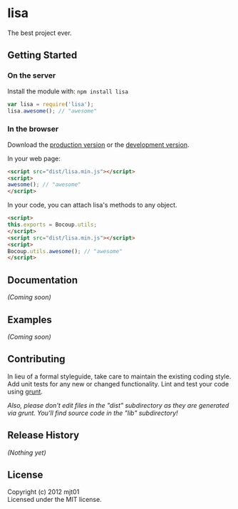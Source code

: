 # lisa

The best project ever.

## Getting Started
### On the server
Install the module with: `npm install lisa`

```javascript
var lisa = require('lisa');
lisa.awesome(); // "awesome"
```

### In the browser
Download the [production version][min] or the [development version][max].

[min]: https://raw.github.com/mjt01/lisa/master/dist/lisa.min.js
[max]: https://raw.github.com/mjt01/lisa/master/dist/lisa.js

In your web page:

```html
<script src="dist/lisa.min.js"></script>
<script>
awesome(); // "awesome"
</script>
```

In your code, you can attach lisa's methods to any object.

```html
<script>
this.exports = Bocoup.utils;
</script>
<script src="dist/lisa.min.js"></script>
<script>
Bocoup.utils.awesome(); // "awesome"
</script>
```

## Documentation
_(Coming soon)_

## Examples
_(Coming soon)_

## Contributing
In lieu of a formal styleguide, take care to maintain the existing coding style. Add unit tests for any new or changed functionality. Lint and test your code using [grunt](http://gruntjs.com/).

_Also, please don't edit files in the "dist" subdirectory as they are generated via grunt. You'll find source code in the "lib" subdirectory!_

## Release History
_(Nothing yet)_

## License
Copyright (c) 2012 mjt01  
Licensed under the MIT license.
